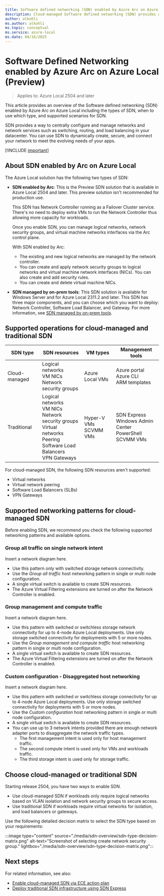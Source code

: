 ```yaml
---
title: Software defined networking (SDN) enabled by Azure Arc on Azure Local (Preview)
description: Cloud-managed Software defined networking (SDN) provides a way to centrally configure and manage logical networks, network security groups, network security rules via the Azure portal and Azure CLI in Azure Local. (Preview)
author: alkohli
ms.author: alkohli
ms.topic: conceptual
ms.service: azure-local
ms.date: 04/16/2025
---
```


# Software Defined Networking enabled by Azure Arc on Azure Local (Preview)

> Applies to: Azure Local 2504 and later

This article provides an overview of the Software defined networking (SDN) enabled by Azure Arc on Azure Local including the types of SDN, when to use which type, and supported scenarios for SDN.

SDN provides a way to centrally configure and manage networks and network services such as switching, routing, and load balancing in your datacenter. You can use SDN to dynamically create, secure, and connect your network to meet the evolving needs of your apps. <!--Operating global-scale datacenter networks for services like Microsoft Azure, which efficiently performs tens of thousands of network changes every day, is possible only because of SDN.-->

[!INCLUDE [important](../includes/hci-preview.md)]

## About SDN enabled by Arc on Azure Local

The Azure Local solution has the following two types of SDN:

- **SDN enabled by Arc**: This is the Preview SDN solution that is available in Azure Local 2504 and later. This preview solution isn't recommended for production use.

    This SDN has Network Controller running as a Failover Cluster service. There's no need to deploy extra VMs to run the Network Controller thus allowing more capacity for workloads.

    Once you enable SDN, you can manage logical networks, network security groups, and virtual machine networks interfaces via the Arc control plane.

    With SDN enabled by Arc:

    - The existing and new logical networks are managed by the network controller.
    - You can create and apply network security groups to logical networks and virtual machine network interfaces (NICs). You can also create and add security rules.
    - You can create and delete virtual machine NICs.

- **SDN managed by on-prem tools**: This SDN solution is available for Windows Server and for Azure Local 2311.2 and later. This SDN has three major components, and you can choose which you want to deploy: Network Controller, Software Load Balancer, and Gateway. For more information, see [SDN managed by on-prem tools](../concepts/software-defined-networking-23h2.md).


## Supported operations for cloud-managed and traditional SDN

| SDN type | SDN resources  | VM types  | Management tools  |
|---------|---------|---------|---------|
| Cloud-managed   | Logical networks<br>VM NICs<br>Network security groups        | Azure Local VMs        | Azure portal <br> Azure CLI <br> ARM templates         |
| Traditional     |Logical networks<br>VM NICs<br>Network security groups<br>Virtual networks<br>Peering<br>Software Load Balancers<br>VPN Gateways        | Hyper-V VMs<br>SCVMM VMs         | SDN Express<br>Windows Admin Center<br>PowerShell<br>SCVMM VMs        |

For cloud-managed SDN, the following SDN resources aren't supported:

- Virtual networks
- Virtual network peering
- Software Load Balancers (SLBs)
- VPN Gateways


## Supported networking patterns for cloud-managed SDN

Before enabling SDN, we recommend you check the following supported networking patterns and available options.

### Group all traffic on single network intent

Insert a network diagram here.

- Use this pattern only with switched storage network connectivity.
- Use the *Group all traffic* host networking pattern in single or multi node configuration.
- A single virtual switch is available to create SDN resources.
- The Azure Virtual Filtering extensions are turned on after the Network Controller is enabled.  

### Group management and compute traffic

Insert a network diagram here.

- Use this pattern with switched or switchless storage network connectivity for up to 4-node Azure Local deployments. Use only storage switched connectivity for deployments with 5 or more nodes.
- Use the *Group management and compute traffic* host networking pattern in single or multi node configuration.
- A single virtual switch is available to create SDN resources.
- The Azure Virtual Filtering extensions are turned on after the Network Controller is enabled.  

### Custom configuration - Disaggregated host networking

Insert a network diagram here.

- Use this pattern with switched or switchless storage connectivity for up to 4-node Azure Local deployments. Use only storage switched connectivity for deployments with 5 or more nodes.
- Use the *Custom configuration* host networking pattern in single or multi node configuration.
- A single virtual switch is available to create SDN resources.
- You can use up to 3 network intents provided there are enough network adapter ports to disaggregate the network traffic types.
    - The first management intent is used only for host management traffic.
    - The second compute intent is used only for VMs and workloads traffic.
    - The third storage intent is used only for storage traffic.

## Choose cloud-managed or traditional SDN

Starting release 2504, you have two ways to enable SDN.

- Use cloud-managed SDN if workloads only require logical networks based on VLAN isolation and network security groups to secure access.​
- Use traditional SDN if workloads require virtual networks for isolation, and load balancers or gateways.

Use the following detailed decision matrix to select the SDN type based on your requirements:

:::image type="content" source="./media/sdn-overview/sdn-type-decision-matrix.png" alt-text="Screenshot of selecting create network security group." lightbox="./media/sdn-overview/sdn-type-decision-matrix.png":::


## Next steps

For related information, see also:

- [Enable cloud-managed SDN via ECE action plan](../deploy/enable-sdn-ece-action-plan.md)
- [Deploy traditional SDN infrastructure using SDN Express](../deploy/sdn-express-23h2.md)
